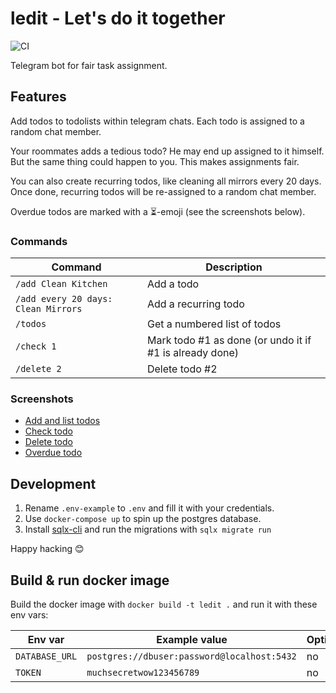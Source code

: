 # ledit - Let's do it together

![CI](https://github.com/jflessau/ledit/actions/workflows/ci.yml/badge.svg)

Telegram bot for fair task assignment.

## Features

Add todos to todolists within telegram chats. Each todo is assigned to a random chat member.

Your roommates adds a tedious todo? He may end up assigned to it himself. But the same thing could happen to you.
This makes assignments fair.

You can also create recurring todos, like cleaning all mirrors every 20 days. Once done, recurring todos will be re-assigned to a random chat member.

Overdue todos are marked with a ⏳-emoji (see the screenshots below).

### Commands

| Command                              | Description                                             |
| ------------------------------------ | ------------------------------------------------------- |
| `/add Clean Kitchen`                 | Add a todo                                              |
| `/add every 20 days: Clean Mirrors ` | Add a recurring todo                                    |
| `/todos`                             | Get a numbered list of todos                            |
| `/check 1`                           | Mark todo #1 as done (or undo it if #1 is already done) |
| `/delete 2`                          | Delete todo #2                                          |

### Screenshots

- [Add and list todos](screenshots/add-and-list.jpg)
- [Check todo](screenshots/check.jpg)
- [Delete todo](screenshots/delete.jpg)
- [Overdue todo](screenshots/delayed-todo.jpg)

## Development

1. Rename `.env-example` to `.env` and fill it with your credentials.
2. Use `docker-compose up` to spin up the postgres database.
3. Install [sqlx-cli](https://crates.io/crates/sqlx-cli) and run the migrations with `sqlx migrate run`

Happy hacking 😊

## Build & run docker image

Build the docker image with `docker build -t ledit .` and run it with these env vars:

| Env var        | Example value                               | Optional |
| -------------- | ------------------------------------------- | -------- |
| `DATABASE_URL` | `postgres://dbuser:password@localhost:5432` | no       |
| `TOKEN`        | `muchsecretwow123456789`                    | no       |
